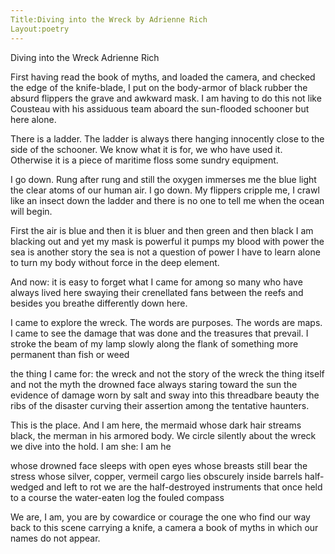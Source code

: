 ```yaml
---
Title:Diving into the Wreck by Adrienne Rich
Layout:poetry
---
```


Diving into the Wreck
Adrienne Rich



First having read the book of myths,
and loaded the camera,
and checked the edge of the knife-blade,
I put on
the body-armor of black rubber
the absurd flippers
the grave and awkward mask.
I am having to do this
not like Cousteau with his
assiduous team
aboard the sun-flooded schooner
but here alone.

There is a ladder.
The ladder is always there
hanging innocently
close to the side of the schooner.
We know what it is for,
we who have used it.
Otherwise
it is a piece of maritime floss
some sundry equipment.

I go down.
Rung after rung and still
the oxygen immerses me
the blue light
the clear atoms
of our human air.
I go down.
My flippers cripple me,
I crawl like an insect down the ladder
and there is no one
to tell me when the ocean
will begin.

First the air is blue and then
it is bluer and then green and then
black I am blacking out and yet
my mask is powerful
it pumps my blood with power
the sea is another story
the sea is not a question of power
I have to learn alone
to turn my body without force
in the deep element.

And now: it is easy to forget
what I came for
among so many who have always
lived here
swaying their crenellated fans
between the reefs
and besides
you breathe differently down here.

I came to explore the wreck.
The words are purposes.
The words are maps.
I came to see the damage that was done
and the treasures that prevail.
I stroke the beam of my lamp
slowly along the flank
of something more permanent
than fish or weed

the thing I came for:
the wreck and not the story of the wreck
the thing itself and not the myth
the drowned face always staring
toward the sun
the evidence of damage
worn by salt and sway into this threadbare beauty
the ribs of the disaster
curving their assertion
among the tentative haunters.

This is the place.
And I am here, the mermaid whose dark hair
streams black, the merman in his armored body.
We circle silently
about the wreck
we dive into the hold.
I am she: I am he

whose drowned face sleeps with open eyes
whose breasts still bear the stress
whose silver, copper, vermeil cargo lies
obscurely inside barrels
half-wedged and left to rot
we are the half-destroyed instruments
that once held to a course
the water-eaten log
the fouled compass

We are, I am, you are
by cowardice or courage
the one who find our way
back to this scene
carrying a knife, a camera
a book of myths
in which
our names do not appear.
